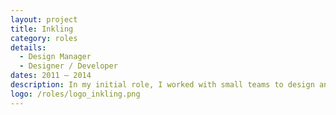 ```yaml
---
layout: project
title: Inkling
category: roles
details:
  - Design Manager
  - Designer / Developer
dates: 2011 – 2014
description: In my initial role, I worked with small teams to design and develop interactive educational content. As the company shifted its direction, my role shifted to designing for content creation. 
logo: /roles/logo_inkling.png
---
```


